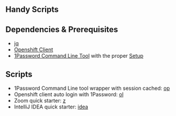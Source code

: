 Handy Scripts
---

## Dependencies & Prerequisites

- [jq][1]
- [Openshift Client][2]
- [1Password Command Line Tool][3] with the proper [Setup](op-origin)

## Scripts

- 1Password Command Line tool wrapper with session cached: [op](op)
- Openshift client auto login with 1Password: [ol](ol)
- Zoom quick starter: [z](z)
- IntelliJ IDEA quick starter: [idea](idea)

[1]: https://stedolan.github.io/jq/
[2]: https://github.com/openshift/origin/releases
[3]: https://1password.com/downloads/command-line/